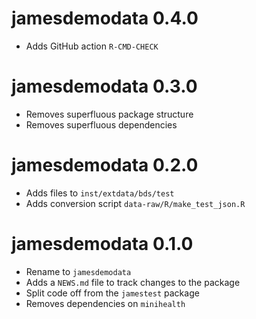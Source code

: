 # jamesdemodata 0.4.0

* Adds GitHub action `R-CMD-CHECK`

# jamesdemodata 0.3.0

* Removes superfluous package structure
* Removes superfluous dependencies

# jamesdemodata 0.2.0

* Adds files to `inst/extdata/bds/test`
* Adds conversion script `data-raw/R/make_test_json.R`

# jamesdemodata 0.1.0

* Rename to `jamesdemodata`
* Adds a `NEWS.md` file to track changes to the package
* Split code off from the `jamestest` package
* Removes dependencies on `minihealth`
